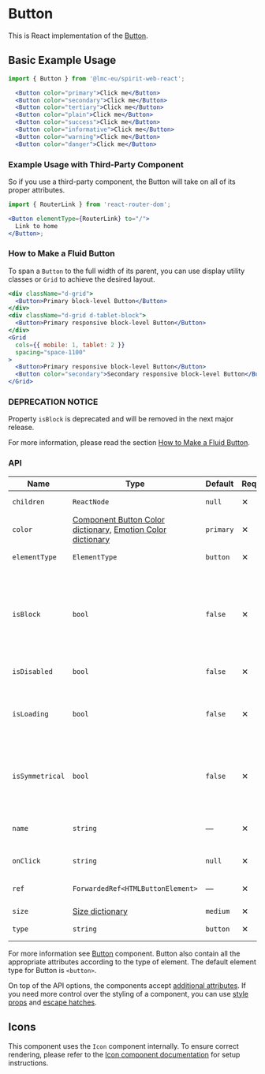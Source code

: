 # Button

This is React implementation of the [Button][button].

## Basic Example Usage

```jsx
import { Button } from '@lmc-eu/spirit-web-react';
```

```jsx
  <Button color="primary">Click me</Button>
  <Button color="secondary">Click me</Button>
  <Button color="tertiary">Click me</Button>
  <Button color="plain">Click me</Button>
  <Button color="success">Click me</Button>
  <Button color="informative">Click me</Button>
  <Button color="warning">Click me</Button>
  <Button color="danger">Click me</Button>
```

### Example Usage with Third-Party Component

So if you use a third-party component, the Button will take on all of its proper attributes.

```jsx
import { RouterLink } from 'react-router-dom';

<Button elementType={RouterLink} to="/">
  Link to home
</Button>;
```

### How to Make a Fluid Button

To span a `Button` to the full width of its parent, you can use display utility classes or `Grid` to achieve the desired layout.

```jsx
<div className="d-grid">
  <Button>Primary block-level Button</Button>
</div>
<div className="d-grid d-tablet-block">
  <Button>Primary responsive block-level Button</Button>
</div>
<Grid
  cols={{ mobile: 1, tablet: 2 }}
  spacing="space-1100"
>
  <Button>Primary responsive block-level Button</Button>
  <Button color="secondary">Secondary responsive block-level Button</Button>
</Grid>
```

### DEPRECATION NOTICE

Property `isBlock` is deprecated and will be removed in the next major release.

For more information, please read the section [How to Make a Fluid Button](#how-to-make-a-fluid-button).

### API

| Name            | Type                                                                                                | Default   | Required | Description                                                                                                                                                   |
| --------------- | --------------------------------------------------------------------------------------------------- | --------- | -------- | ------------------------------------------------------------------------------------------------------------------------------------------------------------- |
| `children`      | `ReactNode`                                                                                         | `null`    | ✕        | Content of the Button                                                                                                                                         |
| `color`         | [Component Button Color dictionary][dictionary-color], [Emotion Color dictionary][dictionary-color] | `primary` | ✕        | Color variant                                                                                                                                                 |
| `elementType`   | `ElementType`                                                                                       | `button`  | ✕        | Type of element                                                                                                                                               |
| `isBlock`       | `bool`                                                                                              | `false`   | ✕        | [**DEPRECATED**](#deprecation-notice) Span the element to the full width of its parent, see [How to Make a Fluid Button](#how-to-make-a-fluid-button) section |
| `isDisabled`    | `bool`                                                                                              | `false`   | ✕        | If true, Button is disabled                                                                                                                                   |
| `isLoading`     | `bool`                                                                                              | `false`   | ✕        | If true, Button is in a loading state, disabled and the Spinner is visible                                                                                    |
| `isSymmetrical` | `bool`                                                                                              | `false`   | ✕        | If true, Button has symmetrical dimensions, usually only with an Icon                                                                                         |
| `name`          | `string`                                                                                            | —         | ✕        | For use a button as a form data reference                                                                                                                     |
| `onClick`       | `string`                                                                                            | `null`    | ✕        | JS function to call on click                                                                                                                                  |
| `ref`           | `ForwardedRef<HTMLButtonElement>`                                                                   | —         | ✕        | Button element reference                                                                                                                                      |
| `size`          | [Size dictionary][dictionary-size]                                                                  | `medium`  | ✕        | Size variant                                                                                                                                                  |
| `type`          | `string`                                                                                            | `button`  | ✕        | Type of the Button                                                                                                                                            |

For more information see [Button][button] component. Button also contain all the appropriate
attributes according to the type of element. The default element type for Button is `<button>`.

On top of the API options, the components accept [additional attributes][readme-additional-attributes].
If you need more control over the styling of a component, you can use [style props][readme-style-props]
and [escape hatches][readme-escape-hatches].

## Icons

This component uses the `Icon` component internally. To ensure correct rendering,
please refer to the [Icon component documentation][web-react-icon-documentation] for setup instructions.

[button]: https://github.com/lmc-eu/spirit-design-system/tree/main/packages/web/src/scss/components/Button
[dictionary-color]: https://github.com/lmc-eu/spirit-design-system/tree/main/docs/DICTIONARIES.md#color
[dictionary-size]: https://github.com/lmc-eu/spirit-design-system/tree/main/docs/DICTIONARIES.md#size
[readme-additional-attributes]: https://github.com/lmc-eu/spirit-design-system/blob/main/packages/web-react/README.md#additional-attributes
[readme-escape-hatches]: https://github.com/lmc-eu/spirit-design-system/blob/main/packages/web-react/README.md#escape-hatches
[readme-style-props]: https://github.com/lmc-eu/spirit-design-system/blob/main/packages/web-react/README.md#style-props
[web-react-icon-documentation]: https://github.com/lmc-eu/spirit-design-system/blob/main/packages/web-react/src/components/Icon/README.md#-usage
